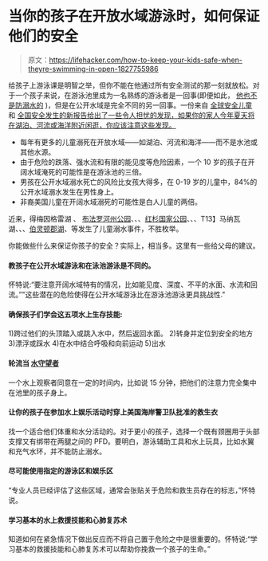# 当你的孩子在开放水域游泳时，如何保证他们的安全

> 原文：<https://lifehacker.com/how-to-keep-your-kids-safe-when-theyre-swimming-in-open-1827755986>

给孩子上游泳课是明智之举，但你不能在他通过所有安全测试的那一刻就放松。对于一个孩子来说，在游泳池里成为一名熟练的游泳者是一回事(即便如此， [他也不是防溺水的](https://offspring.lifehacker.com/swimming-lessons-can-t-drown-proof-your-toddler-1796262192) )，但是在公开水域是完全不同的另一回事。一份来自 [全球安全儿童](https://na01.safelinks.protection.outlook.com/?url=http%3A%2F%2Fwww.safekids.org&data=02%7C01%7CAllie.Wagner%40edelman.com%7C725a4b3f4b334813bd5808d5bb390755%7Cb824bfb3918e43c2bb1cdcc1ba40a82b%7C0%7C0%7C636620775967328374&sdata=9oVt3b71rBCGD4LcyR7rQCw62t6tk%2FYZGLHAOXmcZ8g%3D&reserved=0) 和 [全国安全发生的新报告给出了一些令人担忧的发现，如果你的家人今年夏天将在湖泊、河流或海洋附近闲逛，你应该注意这些发现。](https://na01.safelinks.protection.outlook.com/?url=http%3A%2F%2Fwww.makesafehappen.com&data=02%7C01%7CAllie.Wagner%40edelman.com%7C725a4b3f4b334813bd5808d5bb390755%7Cb824bfb3918e43c2bb1cdcc1ba40a82b%7C0%7C0%7C636620775967328374&sdata=TCWH0IIKs1VTRfzy%2BETW02sxIVY9rQ8j%2Fwzi2lVBGIk%3D&reserved=0) 



*   每年有更多的儿童溺死在开放水域——如湖泊、河流和海洋——而不是水池或其他水源。
*   由于危险的跌落、强水流和有限的能见度等危险因素，一个 10 岁的孩子在开阔水域淹死的可能性是在游泳池的三倍。
*   男孩在公开水域溺水死亡的风险比女孩大得多，在 0-19 岁的儿童中，84%的公开水域溺水发生在男性身上。
*   非裔美国儿童在开阔水域溺死的可能性是白人儿童的两倍。

近来，得梅因格雷湖 、 [布法罗河州公园](http://www.pineandlakes.com/news/accidents/4466507-witnesses-say-circumstances-response-childs-drowning-questionable-buffalo)、、、[红杉国家公园](http://abc7news.com/socal-man-drowns-trying-to-save-boy-from-raging-river/3652579/)、、、T13】马纳瓦湖、、、[伯灵顿郡湖](https://www.nbcphiladelphia.com/news/local/Kid-Missing-After-Falling-Into-Burlington-County-Lake-While-Fishing-With-Friends-482337351.html)、等发生了儿童溺水事件，不胜枚举。

你能做些什么来保证你孩子的安全？实际上，相当多。这里有一些给父母的建议。

#### **教孩子在公开水域游泳和在泳池游泳是不同的**。

怀特说:“要注意开阔水域特有的情况，比如能见度、深度、不平的水面、水流和回流。”"这些潜在的危险使得在公开水域游泳比在游泳池游泳更具挑战性."

#### **确保孩子们学会这五项水上生存技能:**

1)跨过他们的头顶踏入或跳入水中，然后返回水面。
2)转身并定位到安全的地方
3)漂浮或踩水
4)在水中结合呼吸和向前运动
5)出水

#### **轮流当** [**水守望者**](https://offspring.lifehacker.com/take-turns-being-the-water-watcher-at-kid-pool-parties-1826871117)

一个水上观察者同意在一定的时间内，比如说 15 分钟，把他们的注意力完全集中在池里的孩子身上。

#### **让你的孩子在参加水上娱乐活动时穿上美国海岸警卫队批准的救生衣**

找一个适合他们体重和水分活动的。对于更小的孩子，选择一个既有颈圈用于头部支撑又有绑带在两腿之间的 PFD。要明白，游泳辅助工具和水上玩具，比如水翼和充气水环，并不能防止溺水。

#### **尽可能使用指定的游泳区和娱乐区**

“专业人员已经评估了这些区域，通常会张贴关于危险和救生员存在的标志，”怀特说。

#### **学习基本的水上救援技能和心肺复苏术**

知道如何在紧急情况下做出反应而不将自己置于危险之中是很重要的。怀特说:“学习基本的救援技能和心肺复苏术可以帮助你挽救一个孩子的生命。”